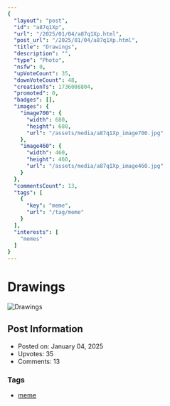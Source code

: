 ```yaml
---
{
  "layout": "post",
  "id": "a87q1Xp",
  "url": "/2025/01/04/a87q1Xp.html",
  "post_url": "/2025/01/04/a87q1Xp.html",
  "title": "Drawings",
  "description": "",
  "type": "Photo",
  "nsfw": 0,
  "upVoteCount": 35,
  "downVoteCount": 48,
  "creationTs": 1736008804,
  "promoted": 0,
  "badges": [],
  "images": {
    "image700": {
      "width": 680,
      "height": 680,
      "url": "/assets/media/a87q1Xp_image700.jpg"
    },
    "image460": {
      "width": 460,
      "height": 460,
      "url": "/assets/media/a87q1Xp_image460.jpg"
    }
  },
  "commentsCount": 13,
  "tags": [
    {
      "key": "meme",
      "url": "/tag/meme"
    }
  ],
  "interests": [
    "memes"
  ]
}
---
```


# Drawings

![Drawings](/assets/media/a87q1Xp_image700.jpg)

## Post Information

- Posted on: January 04, 2025
- Upvotes: 35
- Comments: 13

### Tags

- [meme](/tag/meme)
